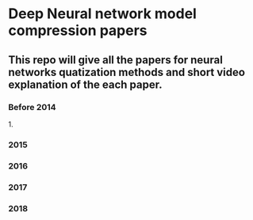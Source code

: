# Deep Neural network model compression papers
<h2>This repo will give all the papers for neural networks quatization methods and short video explanation of the each paper.</h2>

<h3>Before 2014</h3>
1. 




<h3>2015</h3>




<h3>2016</h3>




<h3>2017</h3>




<h3>2018</h3>




